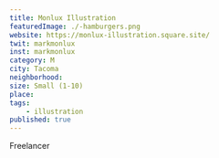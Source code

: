 ```yaml
---
title: Monlux Illustration
featuredImage: ./-hamburgers.png
website: https://monlux-illustration.square.site/
twit: markmonlux
inst: markmonlux
category: M
city: Tacoma
neighborhood:
size: Small (1-10)
place: 
tags:
    - illustration
published: true
---
```

Freelancer


